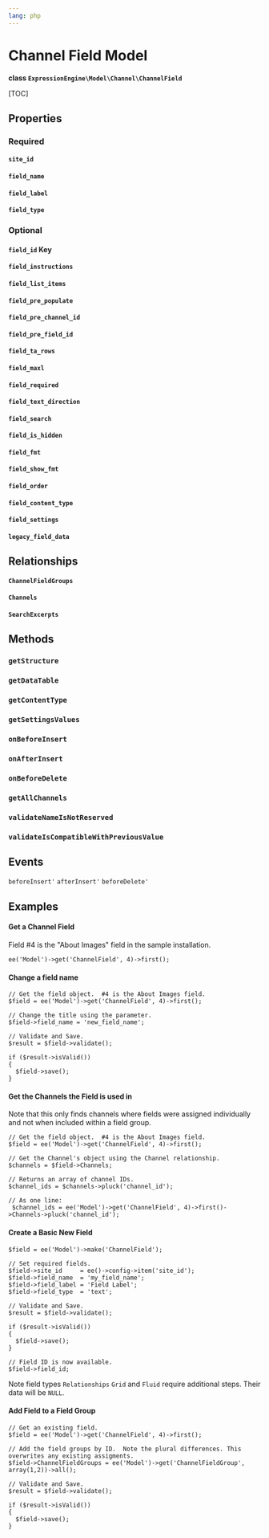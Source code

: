 ```yaml
---
lang: php
---
```


<!--
    This source file is part of the open source project
    ExpressionEngine User Guide (https://github.com/ExpressionEngine/ExpressionEngine-User-Guide)

    @link      https://expressionengine.com/
    @copyright Copyright (c) 2003-2021, Packet Tide, LLC (https://packettide.com)
    @license   https://expressionengine.com/license Licensed under Apache License, Version 2.0
-->

# Channel Field Model

**class `ExpressionEngine\Model\Channel\ChannelField`**

[TOC]

## Properties

### Required
#### `site_id`
#### `field_name`
#### `field_label`
#### `field_type`

### Optional
#### `field_id` Key
#### `field_instructions`
#### `field_list_items`
#### `field_pre_populate`
#### `field_pre_channel_id`
#### `field_pre_field_id`
#### `field_ta_rows`
#### `field_maxl`
#### `field_required`
#### `field_text_direction`
#### `field_search`
#### `field_is_hidden`
#### `field_fmt`
#### `field_show_fmt`
#### `field_order`
#### `field_content_type`
#### `field_settings`
#### `legacy_field_data`


## Relationships
#### `ChannelFieldGroups`
#### `Channels`
#### `SearchExcerpts`


## Methods
### `getStructure`
### `getDataTable`
### `getContentType`
### `getSettingsValues`
### `onBeforeInsert`
### `onAfterInsert`
### `onBeforeDelete`
### `getAllChannels`
### `validateNameIsNotReserved`
### `validateIsCompatibleWithPreviousValue`


## Events
`beforeInsert'`
`afterInsert'`
`beforeDelete'`


## Examples

#### Get a Channel Field
Field #4 is the "About Images" field in the sample installation.
```
ee('Model')->get('ChannelField', 4)->first();
```

#### Change a field name
```
// Get the field object.  #4 is the About Images field.
$field = ee('Model')->get('ChannelField', 4)->first();

// Change the title using the parameter.
$field->field_name = 'new_field_name';

// Validate and Save.
$result = $field->validate();

if ($result->isValid())
{
  $field->save();
}
```

#### Get the Channels the Field is used in
Note that this only finds channels where fields were assigned individually and not when included within a field group.
```
// Get the field object.  #4 is the About Images field.
$field = ee('Model')->get('ChannelField', 4)->first();

// Get the Channel's object using the Channel relationship.
$channels = $field->Channels;

// Returns an array of channel IDs.
$channel_ids = $channels->pluck('channel_id');

// As one line:
 $channel_ids = ee('Model')->get('ChannelField', 4)->first()->Channels->pluck('channel_id');
```

#### Create a Basic New Field
```
$field = ee('Model')->make('ChannelField');

// Set required fields.
$field->site_id     = ee()->config->item('site_id');
$field->field_name  = 'my_field_name';
$field->field_label = 'Field Label';
$field->field_type  = 'text';

// Validate and Save.
$result = $field->validate();

if ($result->isValid())
{
  $field->save();
}

// Field ID is now available.
$field->field_id;
```
Note field types `Relationships` `Grid` and `Fluid` require additional steps. Their data will be `NULL`.


#### Add Field to a Field Group
```
// Get an existing field.
$field = ee('Model')->get('ChannelField', 4)->first();

// Add the field groups by ID.  Note the plural differences. This overwrites any existing assigments.
$field->ChannelFieldGroups = ee('Model')->get('ChannelFieldGroup', array(1,2))->all();

// Validate and Save.
$result = $field->validate();

if ($result->isValid())
{
  $field->save();
}
```